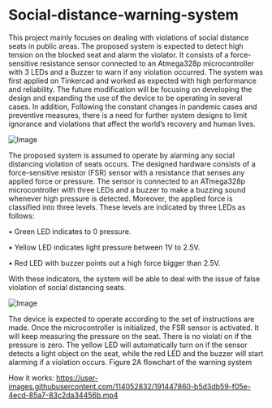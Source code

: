 # Social-distance-warning-system
 This project mainly focuses on dealing with violations of social distance seats in public areas. The proposed system is expected to detect high tension on the blocked seat and alarm the violator. It consists of a force-sensitive resistance sensor connected to an Atmega328p microcontroller with 3 LEDs and a Buzzer to warn if any violation occurred. The system was first applied on Tinkercad and worked as expected with high performance and reliability. The future modification will be focusing on developing the design and expanding the use of the device to be operating in several cases. In addition, Following the constant changes in pandemic cases and preventive measures, there is a need for further system designs to limit ignorance and violations that affect the world’s recovery and human lives. 


![Image](https://user-images.githubusercontent.com/114052832/191447807-9ec5dab5-d824-4a00-b158-18d9ad004cca.jpg)



The proposed system is assumed to operate by alarming any social distancing violation of seats occurs. The designed hardware consists of a force-sensitive resistor (FSR) sensor with a resistance that senses any applied force or pressure. The sensor is connected to an ATmega328p microcontroller with three LEDs and a buzzer to make a buzzing sound whenever high pressure is detected. Moreover, the applied force is classified into three levels. These levels are indicated by three LEDs as follows:

• Green LED indicates to 0 pressure.

• Yellow LED indicates light pressure between 1V to 2.5V. 

• Red LED with buzzer points out a high force bigger than 2.5V.

With these indicators, the system will be able to deal with the issue of false violation of social distancing seats. 


![Image](https://user-images.githubusercontent.com/114052832/191447688-134976b1-2e21-4b41-a4c3-6ce75da6ac5f.png)




The device is expected to operate according to the set of instructions are made. Once the microcontroller is initialized, the FSR sensor is activated. It will keep measuring the pressure on the seat. There is no violati on if the pressure is zero. The yellow LED will automatically turn on if the sensor detects a light object on the seat, while the red LED and the buzzer will start alarming if a violation occurs. Figure 2A flowchart of the warning system



How it works:
https://user-images.githubusercontent.com/114052832/191447860-b5d3db59-f05e-4ecd-85a7-83c2da34456b.mp4
